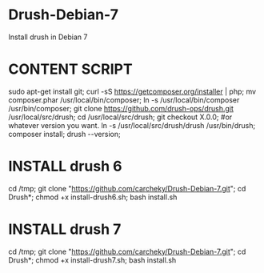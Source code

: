 # Drush-Debian-7
Install drush in Debian 7

# CONTENT SCRIPT
sudo apt-get install git;
curl -sS https://getcomposer.org/installer | php;
mv composer.phar /usr/local/bin/composer;
ln -s /usr/local/bin/composer /usr/bin/composer;
git clone https://github.com/drush-ops/drush.git /usr/local/src/drush;
cd /usr/local/src/drush;
git checkout X.0.0;  #or whatever version you want.
ln -s /usr/local/src/drush/drush /usr/bin/drush;
composer install;
drush --version;



# INSTALL drush 6
cd /tmp; git clone "https://github.com/carcheky/Drush-Debian-7.git"; cd Drush*; chmod +x install-drush6.sh; bash install.sh

# INSTALL drush 7
cd /tmp; git clone "https://github.com/carcheky/Drush-Debian-7.git"; cd Drush*; chmod +x install-drush7.sh; bash install.sh
